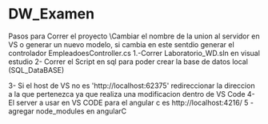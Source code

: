 # DW_Examen
Pasos para Correr el proyecto \Cambiar el nombre de la union al servidor en VS o generar un nuevo modelo, si cambia en este sentdio generar el controlador EmpleadoesController.cs 1.-Correr Laboratorio_WD.sln en visual estudio 2- Correr el Script en sql para poder crear la base de datos local (SQL_DataBASE)

3- Si el host de VS no es 'http://localhost:62375' redireccionar la direccion a la que pertenezca ya que realiza una modificacion dentro de VS Code 4- El server a usar en VS CODE para el angular c es http://localhost:4216/ 5 - agregar node_modules en angularC

